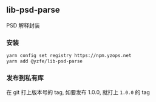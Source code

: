 ## lib-psd-parse

PSD 解释封装

### 安装

```bash
yarn config set registry https://npm.yzops.net
yarn add @yzfe/lib-psd-parse
```

### 发布到私有库

在 git 打上版本号的 tag, 如要发布 1.0.0, 就打上 `1.0.0` 的 tag
